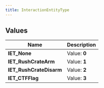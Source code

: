 ```yaml
---
title: InteractionEntityType
---
```


## Values
| Name | Description |
| ---- | ----------- |
| **IET_None** | Value: **0** |
| **IET_RushCrateArm** | Value: **1** |
| **IET_RushCrateDisarm** | Value: **2** |
| **IET_CTFFlag** | Value: **3** |

